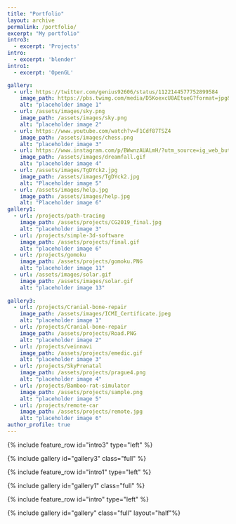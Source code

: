 ```yaml
---
title: "Portfolio"
layout: archive
permalink: /portfolio/
excerpt: "My portfolio"
intro3:
  - excerpt: 'Projects'
intro: 
  - excerpt: 'blender'
intro1:
  - excerpt: 'OpenGL'

gallery:
  - url: https://twitter.com/genius92606/status/1122144577752899584
    image_path: https://pbs.twimg.com/media/D5KoexcU8AEtueG?format=jpg&name=large   
    alt: "placeholder image 1"
  - url: /assets/images/sky.png
    image_path: /assets/images/sky.png
    alt: "placeholder image 2"
  - url: https://www.youtube.com/watch?v=F1Cdf87TSZ4
    image_path: /assets/images/chess.png
    alt: "placeholder image 3"
  - url: https://www.instagram.com/p/BWwnzAUALmH/?utm_source=ig_web_button_share_sheet
    image_path: /assets/images/dreamfall.gif
    alt: "placeholder image 4"
  - url: /assets/images/TgDYck2.jpg
    image_path: /assets/images/TgDYck2.jpg
    alt: "Placeholder image 5"
  - url: /assets/images/help.jpg
    image_path: /assets/images/help.jpg
    alt: "Placeholder image 6"
gallery1:
  - url: /projects/path-tracing
    image_path: /assets/projects/CG2019_final.jpg
    alt: "placeholder image 3"
  - url: /projects/simple-3d-software
    image_path: /assets/projects/final.gif
    alt: "placeholder image 6"
  - url: /projects/gomoku
    image_path: /assets/projects/gomoku.PNG
    alt: "placeholder image 11"
  - url: /assets/images/solar.gif
    image_path: /assets/images/solar.gif
    alt: "placeholder image 13"
    
gallery3:
  - url: /projects/Cranial-bone-repair
    image_path: /assets/images/ICMI_Certificate.jpeg
    alt: "placeholder image 1"
  - url: /projects/Cranial-bone-repair
    image_path: /assets/projects/Road.PNG
    alt: "placeholder image 2"
  - url: /projects/veinnavi
    image_path: /assets/projects/emedic.gif
    alt: "placeholder image 3"
  - url: /projects/SkyPrenatal
    image_path: /assets/projects/prague4.png
    alt: "placeholder image 4"
  - url: /projects/Bamboo-rat-simulator
    image_path: /assets/projects/sample.png
    alt: "placeholder image 5"
  - url: /projects/remote-car
    image_path: /assets/projects/remote.jpg
    alt: "placeholder image 6"
author_profile: true
---
```


{% include feature_row id="intro3" type="left" %}

{% include gallery id="gallery3" class="full" %}


{% include feature_row id="intro1" type="left" %}

{% include gallery id="gallery1" class="full" %}

{% include feature_row id="intro" type="left" %}

{% include gallery id="gallery" class="full" layout="half"%}









